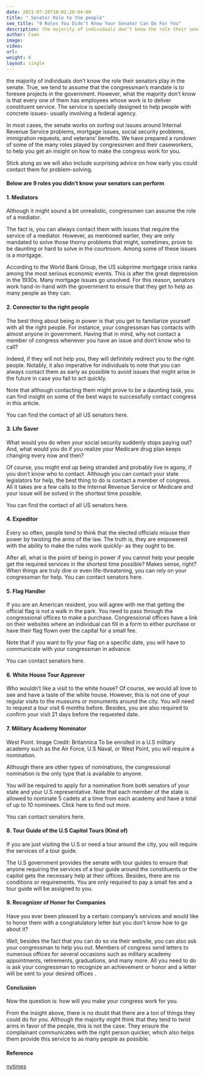 ```yaml
---
date: 2021-07-20T10:02:20-04:00
title: " Senator Role to the people"
seo_title: "9 Roles You Didn’t Know Your Senator Can Do For You"
description: the majority of individuals don’t know the role their senators play in the senate. True, we tend to assume that the congressman’s mandate is to foresee projects in the government.
author: Csen
image:
video:
url: 
weight: 0
layout: single
---
```

the majority of individuals don’t know the role their senators play in the senate. True, we tend to assume that the congressman’s mandate is to foresee projects in the government. However, what the majority don’t know is that every one of them has employees whose work is to deliver constituent service. The service is specially designed to help people with concrete issues- usually involving a federal agency.

In most cases, the senate works on sorting out issues around Internal Revenue Service problems, mortgage issues, social security problems, immigration requests, and veterans’ benefits. We have prepared a rundown of some of the many roles played by congressmen and their caseworkers, to help you get an insight on how to make the congress work for you.

Stick along as we will also include surprising advice on how early you could contact them for problem-solving.

#### Below are 9 roles you didn’t know your senators can perform

#### 1. Mediators

Although it might sound a bit unrealistic, congressmen can assume the role of a mediator.

The fact is, you can always contact them with issues that require the service of a mediator. However, as mentioned earlier, they are only mandated to solve those thorny problems that might, sometimes, prove to be daunting or hard to solve in the courtroom. Among some of these issues is a mortgage.

According to the World Bank Group, the US subprime mortgage crisis ranks among the most serious economic events. This is after the great depression in the 1930s.  Many mortgage issues go unsolved. For this reason, senators work hand-in-hand with the government to ensure that they get to help as many people as they can.


#### 2. Connector to the right people  

The best thing about being in power is that you get to familiarize yourself with all the right people.
For instance, your congressman has contacts with almost anyone in government. Having that in mind, why not contact a member of congress whenever you have an issue and don’t know who to call?

Indeed, if they will not help you, they will definitely redirect you to the right people. Notably, it also imperative for individuals to note that you can always contact them as early as possible to avoid issues that might arise in the future in case you fail to act quickly.

Note that although contacting them might prove to be a daunting task, you can find insight on some of the best ways to successfully contact congress in this article.

You can find the contact of all US senators here.
#### 3. Life Saver

What would you do when your social security suddenly stops paying out? And, what would you do if you realize your Medicare drug plan keeps changing every now and then?

Of course, you might end up being stranded and probably live in agony, if you don’t know who to contact. Although you can contact your state legislators for help, the best thing to do is contact a member of congress. All it takes are a few calls to the Internal Revenue Service or Medicare and your issue will be solved in the shortest time possible.

You can find the contact of all US senators here.

#### 4. Expeditor
Every so often, people tend to think that the elected officials misuse their power by twisting the arms of the law.
The truth is, they are empowered with the ability to make the rules work quickly- as they ought to be.

After all, what is the point of being in power if you cannot help your people get the required services in the shortest time possible? Makes sense, right? When things are truly dire or even life-threatening, you can rely on your congressman for help.
You can contact senators here.

#### 5. Flag Handler 

If you are an American resident, you will agree with me that getting the official flag is not a walk in the park.
You need to pass through the congressional offices to make a purchase. Congressional offices have a link on their websites where an individual can fill in a form to either purchase or have their flag flown over the capital for a small fee.

Note that if you want to fly your flag on a specific date, you will have to communicate with your congressman in advance.

You can contact senators here.

#### 6. White House Tour Approver

Who wouldn’t like a visit to the white house? Of course, we would all love to see and have a taste of the white house. However, this is not one of your regular visits to the museums or monuments around the city. You will need to request a tour visit 6 months before. Besides, you are also required to confirm your visit 21 days before the requested date.

#### 7. Military Academy Nominator

West Point. Image Credit: Britannica
To be enrolled in a U.S military academy such as the Air Force, U.S Naval, or West Point, you will require a nomination.

Although there are other types of nominations, the congressional nomination is the only type that is available to anyone.

You will be required to apply for a nomination from both senators of your state and your U.S representative. Note that each member of the state is allowed to nominate 5 cadets at a time from each academy and have a total of up to 10 nominees. Click here to find out more. 

You can contact senators here.

#### 8. Tour Guide of the U.S Capitol Tours (Kind of)

If you are just visiting the U.S or need a tour around the city, you will require the services of a tour guide.

The U.S government provides the senate with tour guides to ensure that anyone requiring the services of a tour guide around the constituents or the capitol gets the necessary help at their offices. Besides, there are no conditions or requirements. You are only required to pay a small fee and a tour guide will be assigned to you.  

#### 9. Recognizer of Honor for Companies 

Have you ever been pleased by a certain company’s services and would like to honor them with a congratulatory letter but you don’t know how to go about it?

Well, besides the fact that you can do so via their website, you can also ask your congressman to help you out. Members of congress send letters to numerous offices for several occasions such as military academy appointments, retirements, graduations, and many more. All you need to do is ask your congressman to recognize an achievement or honor and a letter will be sent to your desired offices .  

#### Conclusion
Now the question is: how will you make your congress work for you. 

From the insight above, there is no doubt that there are a ton of things they could do for you. Although the majority might think that they tend to twist arms in favor of the people, this is not the case. They ensure the complainant communicates with the right person quicker, which also helps them provide this service to as many people as possible.

#### Reference
[nytimes](https://www.nytimes.com/2012/10/20/your-money/how-senators-and-representatives-can-help-constituents.html)